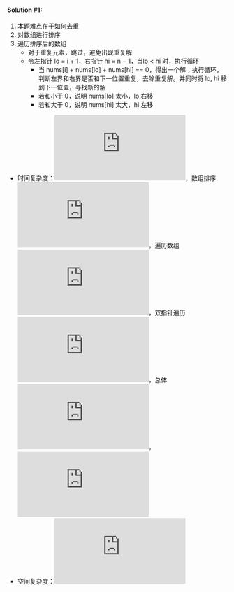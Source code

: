 #### Solution #1:
1. 本题难点在于如何去重
2. 对数组进行排序
3. 遍历排序后的数组
    * 对于重复元素，跳过，避免出现重复解
    * 令左指针 lo = i + 1，右指针 hi = n − 1，当lo < hi 时，执行循环
      * 当 nums[i] + nums[lo] + nums[hi] == 0，得出一个解；执行循环，判断左界和右界是否和下一位置重复，去除重复解。并同时将 lo, hi 移到下一位置，寻找新的解
      * 若和小于 0，说明 nums[lo] 太小，lo 右移
      * 若和大于 0，说明 nums[hi] 太大，hi 左移

 
* 时间复杂度：![](http://latex.codecogs.com/gif.latex?O%28n%5E%7B2%7D%29)，数组排序 ![](http://latex.codecogs.com/gif.latex?O%28nlogn%29)，遍历数组 ![](http://latex.codecogs.com/gif.latex?O%28n%29)，双指针遍历 ![](http://latex.codecogs.com/gif.latex?O%28n%29)，总体 ![](http://latex.codecogs.com/gif.latex?O%28n%20logn%29%20&plus;%20O%28n%29%20*%20O%28n%29)，![](http://latex.codecogs.com/gif.latex?O%28n%5E%7B2%7D%29)
* 空间复杂度：![](http://latex.codecogs.com/gif.latex?O%281%29)
